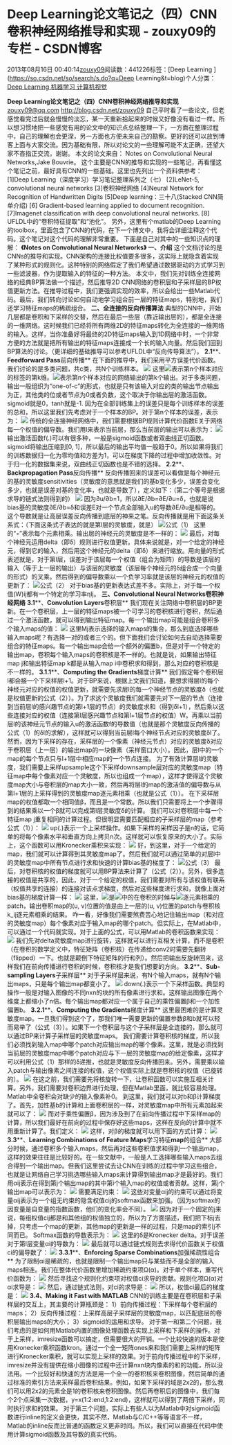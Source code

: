 
# Deep Learning论文笔记之（四）CNN卷积神经网络推导和实现 - zouxy09的专栏 - CSDN博客


2013年08月16日 00:40:14[zouxy09](https://me.csdn.net/zouxy09)阅读数：441226标签：[Deep Learning																](https://so.csdn.net/so/search/s.do?q=Deep Learning&t=blog)个人分类：[Deep Learning																](https://blog.csdn.net/zouxy09/article/category/1387932)[机器学习																](https://blog.csdn.net/zouxy09/article/category/1333962)[计算机视觉																](https://blog.csdn.net/zouxy09/article/category/1218765)[
							](https://blog.csdn.net/zouxy09/article/category/1333962)
[
																								](https://blog.csdn.net/zouxy09/article/category/1387932)


**Deep Learning论文笔记之（四）CNN卷积神经网络推导和实现**
zouxy09@qq.com
http://blog.csdn.net/zouxy09
自己平时看了一些论文，但老感觉看完过后就会慢慢的淡忘，某一天重新拾起来的时候又好像没有看过一样。所以想习惯地把一些感觉有用的论文中的知识点总结整理一下，一方面在整理过程中，自己的理解也会更深，另一方面也方便未来自己的勘察。更好的还可以放到博客上面与大家交流。因为基础有限，所以对论文的一些理解可能不太正确，还望大家不吝指正交流，谢谢。
本文的论文来自：
Notes on Convolutional Neural Networks,Jake Bouvrie。
这个主要是CNN的推导和实现的一些笔记，再看懂这个笔记之前，最好具有CNN的一些基础。这里也先列出一个资料供参考：
[1]Deep Learning（深度学习）学习笔记整理系列之（七）
[2]LeNet-5, convolutional neural networks
[3]卷积神经网络
[4]Neural Network for Recognition of Handwritten Digits
[5]Deep learning：三十八(Stacked CNN简单介绍)
[6] Gradient-based learning applied to document recognition.
[7]Imagenet classification with deep convolutional neural networks.
[8] UFLDL中的“卷积特征提取”和“池化”。
另外，这里有个matlab的Deep Learning的toolbox，里面包含了CNN的代码，在下一个博文中，我将会详细注释这个代码。这个笔记对这个代码的理解非常重要。
下面是自己对其中的一些知识点的理解：
**《****Notes on Convolutional Neural Networks****》**
**一、介绍**
这个文档讨论的是CNNs的推导和实现。CNN架构的连接比权值要多很多，这实际上就隐含着实现了某种形式的规则化。这种特别的网络假定了我们希望通过数据驱动的方式学习到一些滤波器，作为提取输入的特征的一种方法。
本文中，我们先对训练全连接网络的经典BP算法做一个描述，然后推导2D CNN网络的卷积层和子采样层的BP权值更新方法。在推导过程中，我们更强调实现的效率，所以会给出一些Matlab代码。最后，我们转向讨论如何自动地学习组合前一层的特征maps，特别地，我们还学习特征maps的稀疏组合。
**二、全连接的反向传播算法**
典型的CNN中，开始几层都是卷积和下采样的交替，然后在最后一些层（靠近输出层的），都是全连接的一维网络。这时候我们已经将所有两维2D的特征maps转化为全连接的一维网络的输入。这样，当你准备好将最终的2D特征maps输入到1D网络中时，一个非常方便的方法就是把所有输出的特征maps连接成一个长的输入向量。然后我们回到BP算法的讨论。（更详细的基础推导可以参考UFLDL中“反向传导算法”）。
**2.1****、****Feedforward Pass****前向传播**
在下面的推导中，我们采用平方误差代价函数。我们讨论的是多类问题，共c类，共N个训练样本。
![](https://img-blog.csdn.net/20130816002706875?watermark/2/text/aHR0cDovL2Jsb2cuY3Nkbi5uZXQvem91eHkwOQ==/font/5a6L5L2T/fontsize/400/fill/I0JBQkFCMA==/dissolve/70/gravity/SouthEast)
这里![](https://img-blog.csdn.net/20130816002717187?watermark/2/text/aHR0cDovL2Jsb2cuY3Nkbi5uZXQvem91eHkwOQ==/font/5a6L5L2T/fontsize/400/fill/I0JBQkFCMA==/dissolve/70/gravity/SouthEast)表示第n个样本对应的标签的第k维。![](https://img-blog.csdn.net/20130816002727875?watermark/2/text/aHR0cDovL2Jsb2cuY3Nkbi5uZXQvem91eHkwOQ==/font/5a6L5L2T/fontsize/400/fill/I0JBQkFCMA==/dissolve/70/gravity/SouthEast)表示第n个样本对应的网络输出的第k个输出。对于多类问题，输出一般组织为“one-of-c”的形式，也就是只有该输入对应的类的输出节点输出为正，其他类的位或者节点为0或者负数，这个取决于你输出层的激活函数。sigmoid就是0，tanh就是-1.
因为在全部训练集上的误差只是每个训练样本的误差的总和，所以这里我们先考虑对于一个样本的BP。对于第n个样本的误差，表示为：
![](https://img-blog.csdn.net/20130816002745906?watermark/2/text/aHR0cDovL2Jsb2cuY3Nkbi5uZXQvem91eHkwOQ==/font/5a6L5L2T/fontsize/400/fill/I0JBQkFCMA==/dissolve/70/gravity/SouthEast)
传统的全连接神经网络中，我们需要根据BP规则计算代价函数E关于网络每一个权值的偏导数。我们用l来表示当前层，那么当前层的输出可以表示为：
![](https://img-blog.csdn.net/20130816002804250?watermark/2/text/aHR0cDovL2Jsb2cuY3Nkbi5uZXQvem91eHkwOQ==/font/5a6L5L2T/fontsize/400/fill/I0JBQkFCMA==/dissolve/70/gravity/SouthEast)
输出激活函数f(.)可以有很多种，一般是sigmoid函数或者双曲线正切函数。sigmoid将输出压缩到[0, 1]，所以最后的输出平均值一般趋于0。所以如果将我们的训练数据归一化为零均值和方差为1，可以在梯度下降的过程中增加收敛性。对于归一化的数据集来说，双曲线正切函数也是不错的选择。
**2.2****、****Backpropagation Pass****反向传播**
反向传播回来的误差可以看做是每个神经元的基的灵敏度sensitivities（灵敏度的意思就是我们的基b变化多少，误差会变化多少，也就是误差对基的变化率，也就是导数了），定义如下：（第二个等号是根据求导的链式法则得到的）
![](https://img-blog.csdn.net/20130816002850203?watermark/2/text/aHR0cDovL2Jsb2cuY3Nkbi5uZXQvem91eHkwOQ==/font/5a6L5L2T/fontsize/400/fill/I0JBQkFCMA==/dissolve/70/gravity/SouthEast)
因为∂u/∂b=1，所以∂E/∂b=∂E/∂u=δ，也就是说bias基的灵敏度∂E/∂b=δ和误差E对一个节点全部输入u的导数∂E/∂u是相等的。这个导数就是让高层误差反向传播到底层的神来之笔。反向传播就是用下面这条关系式：（下面这条式子表达的就是第l层的灵敏度，就是）
![](https://img-blog.csdn.net/20130816002937765?watermark/2/text/aHR0cDovL2Jsb2cuY3Nkbi5uZXQvem91eHkwOQ==/font/5a6L5L2T/fontsize/400/fill/I0JBQkFCMA==/dissolve/70/gravity/SouthEast)公式（1）
这里的“◦”表示每个元素相乘。输出层的神经元的灵敏度是不一样的：
![](https://img-blog.csdn.net/20130816002950875?watermark/2/text/aHR0cDovL2Jsb2cuY3Nkbi5uZXQvem91eHkwOQ==/font/5a6L5L2T/fontsize/400/fill/I0JBQkFCMA==/dissolve/70/gravity/SouthEast)
最后，对每个神经元运用delta（即δ）规则进行权值更新。具体来说就是，对一个给定的神经元，得到它的输入，然后用这个神经元的delta（即δ）来进行缩放。用向量的形式表述就是，对于第l层，误差对于该层每一个权值（组合为矩阵）的导数是该层的输入（等于上一层的输出）与该层的灵敏度（该层每个神经元的δ组合成一个向量的形式）的叉乘。然后得到的偏导数乘以一个负学习率就是该层的神经元的权值的更新了：
![](https://img-blog.csdn.net/20130816003002437?watermark/2/text/aHR0cDovL2Jsb2cuY3Nkbi5uZXQvem91eHkwOQ==/font/5a6L5L2T/fontsize/400/fill/I0JBQkFCMA==/dissolve/70/gravity/SouthEast)公式（2）
对于bias基的更新表达式差不多。实际上，对于每一个权值(W)ij都有一个特定的学习率ηIj。
**三、****Convolutional Neural Networks****卷积神经网络**
**3.1****、****Convolution Layers****卷积层**
我们现在关注网络中卷积层的BP更新。在一个卷积层，上一层的特征maps被一个可学习的卷积核进行卷积，然后通过一个激活函数，就可以得到输出特征map。每一个输出map可能是组合卷积多个输入maps的值：
![](https://img-blog.csdn.net/20130816003036562?watermark/2/text/aHR0cDovL2Jsb2cuY3Nkbi5uZXQvem91eHkwOQ==/font/5a6L5L2T/fontsize/400/fill/I0JBQkFCMA==/dissolve/70/gravity/SouthEast)
这里Mj表示选择的输入maps的集合，那么到底选择哪些输入maps呢？有选择一对的或者三个的。但下面我们会讨论如何去自动选择需要组合的特征maps。每一个输出map会给一个额外的偏置b，但是对于一个特定的输出map，卷积每个输入maps的卷积核是不一样的。也就是说，如果输出特征map j和输出特征map k都是从输入map i中卷积求和得到，那么对应的卷积核是不一样的。
**3.1.1****、****Computing the Gradients****梯度计算**
我们假定每个卷积层l都会接一个下采样层l+1。对于BP来说，根据上文我们知道，要想求得层l的每个神经元对应的权值的权值更新，就需要先求层l的每一个神经节点的灵敏度δ（也就是权值更新的公式（2））。为了求这个灵敏度我们就需要先对下一层的节点（连接到当前层l的感兴趣节点的第l+1层的节点）的灵敏度求和（得到δl+1），然后乘以这些连接对应的权值（连接第l层感兴趣节点和第l+1层节点的权值）W。再乘以当前层l的该神经元节点的输入u的激活函数f的导数值（也就是那个灵敏度反向传播的公式（1）的δl的求解），这样就可以得到当前层l每个神经节点对应的灵敏度δl了。
然而，因为下采样的存在，采样层的一个像素（神经元节点）对应的灵敏度δ对应于卷积层（上一层）的输出map的一块像素（采样窗口大小）。因此，层l中的一个map的每个节点只与l+1层中相应map的一个节点连接。
为了有效计算层l的灵敏度，我们需要上采样upsample这个下采样downsample层对应的灵敏度map（特征map中每个像素对应一个灵敏度，所以也组成一个map），这样才使得这个灵敏度map大小与卷积层的map大小一致，然后再将层l的map的激活值的偏导数与从第l+1层的上采样得到的灵敏度map逐元素相乘（也就是公式（1））。
在下采样层map的权值都取一个相同值β，而且是一个常数。所以我们只需要将上一个步骤得到的结果乘以一个β就可以完成第l层灵敏度δ的计算。
我们可以对卷积层中每一个特征map j重复相同的计算过程。但很明显需要匹配相应的子采样层的map（参考公式（1））：
![](https://img-blog.csdn.net/20130816003129515?watermark/2/text/aHR0cDovL2Jsb2cuY3Nkbi5uZXQvem91eHkwOQ==/font/5a6L5L2T/fontsize/400/fill/I0JBQkFCMA==/dissolve/70/gravity/SouthEast)
up(.)表示一个上采样操作。如果下采样的采样因子是n的话，它简单的将每个像素水平和垂直方向上拷贝n次。这样就可以恢复原来的大小了。实际上，这个函数可以用Kronecker乘积来实现：
![](https://img-blog.csdn.net/20130816003155078?watermark/2/text/aHR0cDovL2Jsb2cuY3Nkbi5uZXQvem91eHkwOQ==/font/5a6L5L2T/fontsize/400/fill/I0JBQkFCMA==/dissolve/70/gravity/SouthEast)
好，到这里，对于一个给定的map，我们就可以计算得到其灵敏度map了。然后我们就可以通过简单的对层l中的灵敏度map中所有节点进行求和快速的计算bias基的梯度了：
![](https://img-blog.csdn.net/20130816003207265?watermark/2/text/aHR0cDovL2Jsb2cuY3Nkbi5uZXQvem91eHkwOQ==/font/5a6L5L2T/fontsize/400/fill/I0JBQkFCMA==/dissolve/70/gravity/SouthEast)公式（3）
最后，对卷积核的权值的梯度就可以用BP算法来计算了（公式（2））。另外，很多连接的权值是共享的，因此，对于一个给定的权值，我们需要对所有与该权值有联系（权值共享的连接）的连接对该点求梯度，然后对这些梯度进行求和，就像上面对bias基的梯度计算一样：
![](https://img-blog.csdn.net/20130816003232171?watermark/2/text/aHR0cDovL2Jsb2cuY3Nkbi5uZXQvem91eHkwOQ==/font/5a6L5L2T/fontsize/400/fill/I0JBQkFCMA==/dissolve/70/gravity/SouthEast)
这里，![](https://img-blog.csdn.net/20130816003313265?watermark/2/text/aHR0cDovL2Jsb2cuY3Nkbi5uZXQvem91eHkwOQ==/font/5a6L5L2T/fontsize/400/fill/I0JBQkFCMA==/dissolve/70/gravity/SouthEast)是![](https://img-blog.csdn.net/20130816003318046?watermark/2/text/aHR0cDovL2Jsb2cuY3Nkbi5uZXQvem91eHkwOQ==/font/5a6L5L2T/fontsize/400/fill/I0JBQkFCMA==/dissolve/70/gravity/SouthEast)中的在卷积的时候与![](https://img-blog.csdn.net/20130816003328953?watermark/2/text/aHR0cDovL2Jsb2cuY3Nkbi5uZXQvem91eHkwOQ==/font/5a6L5L2T/fontsize/400/fill/I0JBQkFCMA==/dissolve/70/gravity/SouthEast)逐元素相乘的patch，输出卷积map的(u, v)位置的值是由上一层的(u, v)位置的patch与卷积核k_ij逐元素相乘的结果。
咋一看，好像我们需要煞费苦心地记住输出map（和对应的灵敏度map）每个像素对应于输入map的哪个patch。但实际上，在Matlab中，可以通过一个代码就实现。对于上面的公式，可以用Matlab的卷积函数来实现：
![](https://img-blog.csdn.net/20130816003352281?watermark/2/text/aHR0cDovL2Jsb2cuY3Nkbi5uZXQvem91eHkwOQ==/font/5a6L5L2T/fontsize/400/fill/I0JBQkFCMA==/dissolve/70/gravity/SouthEast)
我们先对delta灵敏度map进行旋转，这样就可以进行互相关计算，而不是卷积（在卷积的数学定义中，特征矩阵（卷积核）在传递给conv2时需要先翻转（flipped）一下。也就是颠倒下特征矩阵的行和列）。然后把输出反旋转回来，这样我们在前向传播进行卷积的时候，卷积核才是我们想要的方向。
**3.2****、****Sub-sampling Layers****子采样层**
对于子采样层来说，有N个输入maps，就有N个输出maps，只是每个输出map都变小了。
![](https://img-blog.csdn.net/20130816003432812?watermark/2/text/aHR0cDovL2Jsb2cuY3Nkbi5uZXQvem91eHkwOQ==/font/5a6L5L2T/fontsize/400/fill/I0JBQkFCMA==/dissolve/70/gravity/SouthEast)
down(.)表示一个下采样函数。典型的操作一般是对输入图像的不同nxn的块的所有像素进行求和。这样输出图像在两个维度上都缩小了n倍。每个输出map都对应一个属于自己的乘性偏置β和一个加性偏置b。
**3.2.1****、****Computing the Gradients****梯度计算**
这里最困难的是计算灵敏度map。一旦我们得到这个了，那我们唯一需要更新的偏置参数β和b就可以轻而易举了（公式（3））。如果下一个卷积层与这个子采样层是全连接的，那么就可以通过BP来计算子采样层的灵敏度maps。
我们需要计算卷积核的梯度，所以我们必须找到输入map中哪个patch对应输出map的哪个像素。这里，就是必须找到当前层的灵敏度map中哪个patch对应与下一层的灵敏度map的给定像素，这样才可以利用公式（1）那样的δ递推，也就是灵敏度反向传播回来。另外，需要乘以输入patch与输出像素之间连接的权值，这个权值实际上就是卷积核的权值（已旋转的）。
![](https://img-blog.csdn.net/20130816003501218?watermark/2/text/aHR0cDovL2Jsb2cuY3Nkbi5uZXQvem91eHkwOQ==/font/5a6L5L2T/fontsize/400/fill/I0JBQkFCMA==/dissolve/70/gravity/SouthEast)
在这之前，我们需要先将核旋转一下，让卷积函数可以实施互相关计算。另外，我们需要对卷积边界进行处理，但在Matlab里面，就比较容易处理。Matlab中全卷积会对缺少的输入像素补0。
到这里，我们就可以对b和β计算梯度了。首先，加性基b的计算和上面卷积层的一样，对灵敏度map中所有元素加起来就可以了：
![](https://img-blog.csdn.net/20130816003539109?watermark/2/text/aHR0cDovL2Jsb2cuY3Nkbi5uZXQvem91eHkwOQ==/font/5a6L5L2T/fontsize/400/fill/I0JBQkFCMA==/dissolve/70/gravity/SouthEast)
而对于乘性偏置β，因为涉及到了在前向传播过程中下采样map的计算，所以我们最好在前向的过程中保存好这些maps，这样在反向的计算中就不用重新计算了。我们定义：
![](https://img-blog.csdn.net/20130816003553468?watermark/2/text/aHR0cDovL2Jsb2cuY3Nkbi5uZXQvem91eHkwOQ==/font/5a6L5L2T/fontsize/400/fill/I0JBQkFCMA==/dissolve/70/gravity/SouthEast)
这样，对β的梯度就可以用下面的方式计算：
![](https://img-blog.csdn.net/20130816003605718?watermark/2/text/aHR0cDovL2Jsb2cuY3Nkbi5uZXQvem91eHkwOQ==/font/5a6L5L2T/fontsize/400/fill/I0JBQkFCMA==/dissolve/70/gravity/SouthEast)
**3.3****、****Learning Combinations of Feature Maps****学习特征****map****的组合**
大部分时候，通过卷积多个输入maps，然后再对这些卷积值求和得到一个输出map，这样的效果往往是比较好的。在一些文献中，一般是人工选择哪些输入maps去组合得到一个输出map。但我们这里尝试去让CNN在训练的过程中学习这些组合，也就是让网络自己学习挑选哪些输入maps来计算得到输出map才是最好的。我们用αij表示在得到第j个输出map的其中第i个输入map的权值或者贡献。这样，第j个输出map可以表示为：
![](https://img-blog.csdn.net/20130816003621765?watermark/2/text/aHR0cDovL2Jsb2cuY3Nkbi5uZXQvem91eHkwOQ==/font/5a6L5L2T/fontsize/400/fill/I0JBQkFCMA==/dissolve/70/gravity/SouthEast)
需要满足约束：
![](https://img-blog.csdn.net/20130816003641828?watermark/2/text/aHR0cDovL2Jsb2cuY3Nkbi5uZXQvem91eHkwOQ==/font/5a6L5L2T/fontsize/400/fill/I0JBQkFCMA==/dissolve/70/gravity/SouthEast)
这些对变量αij的约束可以通过将变量αij表示为一个组无约束的隐含权值cij的softmax函数来加强。（因为softmax的因变量是自变量的指数函数，他们的变化率会不同）。
![](https://img-blog.csdn.net/20130816003652625?watermark/2/text/aHR0cDovL2Jsb2cuY3Nkbi5uZXQvem91eHkwOQ==/font/5a6L5L2T/fontsize/400/fill/I0JBQkFCMA==/dissolve/70/gravity/SouthEast)
因为对于一个固定的j来说，每组权值cij都是和其他组的权值独立的，所以为了方面描述，我们把下标j去掉，只考虑一个map的更新，其他map的更新是一样的过程，只是map的索引j不同而已。
Softmax函数的导数表示为：
![](https://img-blog.csdn.net/20130816003718375?watermark/2/text/aHR0cDovL2Jsb2cuY3Nkbi5uZXQvem91eHkwOQ==/font/5a6L5L2T/fontsize/400/fill/I0JBQkFCMA==/dissolve/70/gravity/SouthEast)
这里的δ是Kronecker delta。对于误差对于第l层变量αi的导数为：
![](https://img-blog.csdn.net/20130816003726703?watermark/2/text/aHR0cDovL2Jsb2cuY3Nkbi5uZXQvem91eHkwOQ==/font/5a6L5L2T/fontsize/400/fill/I0JBQkFCMA==/dissolve/70/gravity/SouthEast)
最后就可以通过链式规则去求得代价函数关于权值ci的偏导数了：
![](https://img-blog.csdn.net/20130816003743953?watermark/2/text/aHR0cDovL2Jsb2cuY3Nkbi5uZXQvem91eHkwOQ==/font/5a6L5L2T/fontsize/400/fill/I0JBQkFCMA==/dissolve/70/gravity/SouthEast)
**3.3.1****、****Enforcing Sparse Combinations****加强稀疏性组合**
为了限制αi是稀疏的，也就是限制一个输出map只与某些而不是全部的输入maps相连。我们在整体代价函数里增加稀疏约束项Ω(α)。对于单个样本，重写代价函数为：
![](https://img-blog.csdn.net/20130816003835515?watermark/2/text/aHR0cDovL2Jsb2cuY3Nkbi5uZXQvem91eHkwOQ==/font/5a6L5L2T/fontsize/400/fill/I0JBQkFCMA==/dissolve/70/gravity/SouthEast)
然后寻找这个规则化约束项对权值ci求导的贡献。规则化项Ω(α)对αi求导是：
![](https://img-blog.csdn.net/20130816003848406?watermark/2/text/aHR0cDovL2Jsb2cuY3Nkbi5uZXQvem91eHkwOQ==/font/5a6L5L2T/fontsize/400/fill/I0JBQkFCMA==/dissolve/70/gravity/SouthEast)
然后，通过链式法则，对ci的求导是：
![](https://img-blog.csdn.net/20130816003914937?watermark/2/text/aHR0cDovL2Jsb2cuY3Nkbi5uZXQvem91eHkwOQ==/font/5a6L5L2T/fontsize/400/fill/I0JBQkFCMA==/dissolve/70/gravity/SouthEast)
所以，权值ci最后的梯度是：
![](https://img-blog.csdn.net/20130816003929468?watermark/2/text/aHR0cDovL2Jsb2cuY3Nkbi5uZXQvem91eHkwOQ==/font/5a6L5L2T/fontsize/400/fill/I0JBQkFCMA==/dissolve/70/gravity/SouthEast)
**3.4、Making it Fast with MATLAB**
CNN的训练主要是在卷积层和子采样层的交互上，其主要的计算瓶颈是：
1）前向传播过程：下采样每个卷积层的maps；
2）反向传播过程：上采样高层子采样层的灵敏度map，以匹配底层的卷积层输出maps的大小；
3）sigmoid的运用和求导。
对于第一和第二个问题，我们考虑的是如何用Matlab内置的图像处理函数去实现上采样和下采样的操作。对于上采样，imresize函数可以搞定，但需要很大的开销。一个比较快速的版本是使用Kronecker乘积函数kron。通过一个全一矩阵ones来和我们需要上采样的矩阵进行Kronecker乘积，就可以实现上采样的效果。对于前向传播过程中的下采样，imresize并没有提供在缩小图像的过程中还计算nxn块内像素的和的功能，所以没法用。一个比较好和快速的方法是用一个全一的卷积核来卷积图像，然后简单的通过标准的索引方法来采样最后卷积结果。例如，如果下采样的域是2x2的，那么我们可以用2x2的元素全是1的卷积核来卷积图像。然后再卷积后的图像中，我们每个2个点采集一次数据，y=x(1:2:end,1:2:end)，这样就可以得到了两倍下采样，同时执行求和的效果。
对于第三个问题，实际上有些人以为Matlab中对sigmoid函数进行inline的定义会更快，其实不然，Matlab与C/C++等等语言不一样，Matlab的inline反而比普通的函数定义更非时间。所以，我们可以直接在代码中使用计算sigmoid函数及其导数的真实代码。


